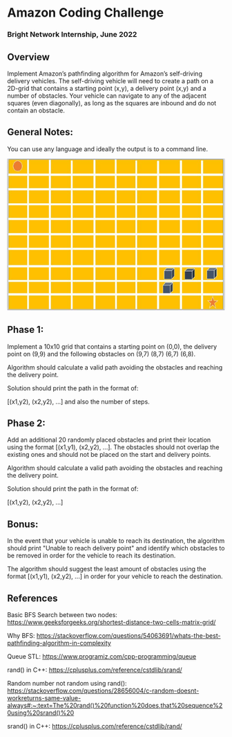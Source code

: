 # Amazon Coding Challenge
### Bright Network Internship, June 2022
## Overview 
Implement Amazon’s pathfinding algorithm for Amazon’s self-driving delivery vehicles. The self-driving vehicle will need to create a path on a 2D-grid that contains a starting point (x,y), a delivery point (x,y) and a number of obstacles. Your vehicle can navigate to any of the adjacent squares (even diagonally), as long as the squares are inbound and do not contain an obstacle.

## General Notes: 
You can use any language and ideally the output is to a command line.
<p align="center">
  <img src="image.JPG" width="650" height="350" />
</p>

## Phase 1:
Implement a 10x10 grid that contains a starting point on (0,0), the delivery point on (9,9) and the following obstacles on (9,7) (8,7) (6,7) (6,8).

Algorithm should calculate a valid path avoiding the obstacles and reaching the delivery point.

Solution should print the path in the format of:

[(x1,y2), (x2,y2), ...] and also the number of steps.

## Phase 2:
Add an additional 20 randomly placed obstacles and print their location using the format [(x1,y1), (x2,y2), ...]. The obstacles should not overlap the existing ones and should not be placed on the start and delivery points.

Algorithm should calculate a valid path avoiding the obstacles and reaching the delivery point.

Solution should print the path in the format of:

[(x1,y2), (x2,y2), ...]

## Bonus:
In the event that your vehicle is unable to reach its destination, the algorithm should print "Unable to reach delivery point" and identify which obstacles to be removed in order for the vehicle to reach its destination.

The algorithm should suggest the least amount of obstacles using the format [(x1,y1), (x2,y2), ...] in order for your vehicle to reach the destination.

## References
Basic BFS Search between two nodes: https://www.geeksforgeeks.org/shortest-distance-two-cells-matrix-grid/

Why BFS: https://stackoverflow.com/questions/54063691/whats-the-best-pathfinding-algorithm-in-complexity

Queue STL: https://www.programiz.com/cpp-programming/queue

rand() in C++: https://cplusplus.com/reference/cstdlib/srand/

Random number not random using rand(): https://stackoverflow.com/questions/28656004/c-random-doesnt-workreturns-same-value-always#:~:text=The%20rand()%20function%20does,that%20sequence%20using%20srand()%20

srand() in C++: https://cplusplus.com/reference/cstdlib/rand/
